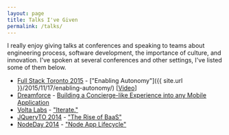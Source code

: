 ```yaml
---
layout: page
title: Talks I've Given
permalink: /talks/
---
```


I really enjoy giving talks at conferences and speaking to teams about
engineering process, software development, the importance of culture, and
innovation. I've spoken at several conferences and other settings, I've listed
some of them below.


* [Full Stack Toronto 2015](https://fsto.co/) - ["Enabling Autonomy"]({{ site.url }}/2015/11/17/enabling-autonomy/) [[Video](https://www.youtube.com/watch?v=yyEwGAuu_18)]
* [Dreamforce](http://dreamforce.com) - [Building a Concierge-like Experience into any Mobile Application](#)
* [Volta Labs](http://www.voltaeffect.com/) - ["Iterate."](http://www.slideshare.net/ianlivingstone1/iterate-40515194)
* [JQueryTO 2014](http://jqueryto.com/) - ["The Rise of BaaS"](http://www.slideshare.net/ianlivingstone1/go-instant-baas09)
* [NodeDay 2014](http://nodeday.com/2014-paypal/) - ["Node App Lifecycle"](http://youtu.be/ceQxrF6kso4)
